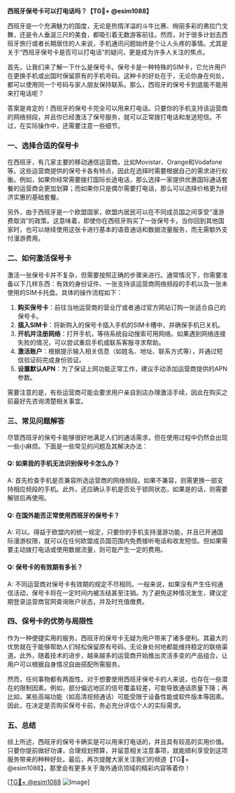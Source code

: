 **西班牙保号卡可以打电话吗？【TG💪+ @esim1088】**

西班牙是一个充满魅力的国度，无论是热情洋溢的斗牛比赛、绚丽多彩的弗拉门戈舞，还是令人垂涎三尺的美食，都吸引着无数游客前往。然而，对于很多计划去西班牙旅行或者长期居住的人来说，手机通讯问题始终是个让人头疼的事情。尤其是关于“西班牙保号卡是否可以打电话”的疑问，更是成为许多人关注的焦点。

首先，让我们来了解一下什么是保号卡。保号卡是一种特殊的SIM卡，它允许用户在更换手机或出国时保留原有的手机号码。这种卡的好处在于，无论你身在何处，都可以使用同一个号码与家人朋友保持联系。那么，西班牙的保号卡到底能不能用来打电话呢？

答案是肯定的！西班牙的保号卡完全可以用来打电话。只要你的手机支持该运营商的网络频段，并且你已经激活了保号服务，就可以正常拨打电话和发送短信。不过，在实际操作中，还需要注意一些细节。

### 一、选择合适的保号卡

在西班牙，有几家主要的移动通信运营商，比如Movistar、Orange和Vodafone等。这些运营商提供的保号卡各有特点，因此在选择时需要根据自己的需求进行权衡。例如，如果你经常需要拨打国际长途电话，那么选择一家提供优惠国际通话套餐的运营商会更加划算；而如果你只是偶尔需要打电话，那么可以选择价格更为经济实惠的基础套餐。

另外，由于西班牙是一个欧盟国家，欧盟内居民可以在不同成员国之间享受“漫游费取消”的政策。这意味着，即使你在西班牙购买了一张保号卡，当你回到其他国家时，也可以继续使用这张卡进行基本的语音通话和数据流量服务，而无需额外支付漫游费用。

### 二、如何激活保号卡

激活一张保号卡并不复杂，但需要按照正确的步骤来进行。通常情况下，你需要准备以下几样东西：有效的身份证件、一张支持该运营商网络频段的手机以及一张未使用的SIM卡托盘。具体的操作流程如下：

1. **购买保号卡**：前往当地运营商的营业厅或者通过官方网站订购一张适合自己的保号卡。
2. **插入SIM卡**：将新购入的保号卡插入手机的SIM卡槽中，并确保手机已关机。
3. **开机并注册网络**：打开手机，等待系统自动搜索可用网络。如果遇到网络连接失败的情况，可以尝试重启手机或联系客服寻求帮助。
4. **激活账户**：根据提示输入相关信息（如姓名、地址、联系方式等），并通过短信验证码完成身份验证。
5. **设置默认APN**：为了保证上网功能正常工作，建议手动添加运营商提供的APN参数。

需要注意的是，有些运营商可能会要求用户亲自到店办理激活手续，因此在购买之前最好先咨询清楚相关事宜。

### 三、常见问题解答

尽管西班牙的保号卡能够很好地满足人们的通话需求，但在使用过程中仍然会出现一些小麻烦。下面是一些常见的问题及其解决办法：

#### Q: 如果我的手机无法识别保号卡怎么办？
A: 首先检查手机是否兼容所选运营商的网络频段。如果不兼容，则需更换一部支持相应频段的手机。此外，还应确认手机是否处于锁网状态，如果是的话，则需要解锁后再使用。

#### Q: 在国外能否正常使用西班牙的保号卡？
A: 可以。得益于欧盟内的统一规定，只要你的手机支持漫游功能，并且已开通国际漫游权限，就可以在任何欧盟成员国范围内免费接听电话和收发短信。但如果需要主动拨打电话或使用数据流量，则可能产生一定的费用。

#### Q: 保号卡的有效期有多长？
A: 不同运营商对保号卡有效期的规定不尽相同。一般来说，如果没有产生任何通信活动，保号卡将在一定时间内被冻结甚至注销。为了避免这种情况发生，建议定期登录运营商官网查询账户状态，并及时充值缴费。

### 四、保号卡的优势与局限性

作为一种便捷实用的服务，西班牙的保号卡无疑为用户带来了诸多便利。其最大的优势就在于能够帮助人们轻松保留原有号码，无论身处何地都能维持稳定的联络渠道。此外，随着技术的进步，越来越多的运营商开始推出灵活多变的产品组合，让用户可以根据自身情况自由搭配所需服务。

然而，任何事物都有两面性。对于想要使用西班牙保号卡的人来说，也存在一些潜在的限制因素。例如，部分偏远地区的信号覆盖较差，可能导致通话质量下降；再比如，某些高端功能（如高清视频通话）可能受限于设备性能或软件版本等因素。因此，在决定是否购买保号卡前，务必充分评估个人的实际需求。

### 五、总结

综上所述，西班牙的保号卡确实是可以用来打电话的，并且具有较高的实用价值。只要你提前做好功课，合理规划预算，并留意相关注意事项，就能顺利享受到这项服务带来的种种好处。最后，再次提醒大家关注我们的频道【TG💪+ @esim1088】，那里会有更多关于海外通讯领域的精彩内容等着你！

[[TG💪+ @esim1088](https://t.me/s/esim1088) ![Image](https://i.postimg.cc/4NQfJmqS/Snipaste-2025-05-13-00-14-12.png)]
